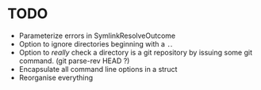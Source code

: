 # TODO

- Parameterize errors in SymlinkResolveOutcome
- Option to ignore directories beginning with a `.`.
- Option to _really_ check a directory is a git repository by issuing some git command. (git parse-rev HEAD ?)
- Encapsulate all command line options in a struct
- Reorganise everything
